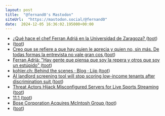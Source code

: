 ```yaml
---
layout: post
title:  "@fernand0's Mastodon"
siteUrl:  "https://mastodon.social/@fernand0"
date:  2024-12-05 16:36:02.195000+00:00
---
```

*  [¿Qué hace el chef Ferran Adriá en la Universidad de Zaragoza? ](https://www.hoyaragon.es/articulo/zaragoza/chef-ferran-adria-zaragoza-unizar/20241125171427080691.htm) ([toot](https://mastodon.social/@fernand0/113601187819847316))
*  [ ](https://mastodon.eus/@luistxo) ([toot](https://mastodon.social/@fernand0/113601031008867195))
*  [Creo que se refiere a que hay quien le aprecia y quien no, sin más. De todas formas la entrevista no vale gran cos ](https://mastodon.social/@fernand0/113601030143224273) ([toot](https://mastodon.social/@fernand0/113601030143224273))
*  [Ferran Adrià: &quot;Hay gente que piensa que soy la repera y otros que soy un estúpido&quot;  ](https://www.heraldo.es/noticias/gastronomia/2024/11/25/ferran-adria-gente-piensa-repera-otros-estupido-1780506.html) ([toot](https://mastodon.social/@fernand0/113600849490658533))
*  [kohler.ch: Behind the scenes · Blog · Liip ](https://www.liip.ch/en/blog/kohler-ch-behind-the-scene) ([toot](https://mastodon.social/@fernand0/113600114402412775))
*  [AI landlord screening tool will stop scoring low-income tenants after discrimination suit ](https://www.theverge.com/2024/11/20/24297692/ai-landlord-tool-saferent-low-income-tenants-discrimination-settlemen) ([toot](https://mastodon.social/@fernand0/113599914915712387))
*  [Threat Actors Hijack Misconfigured Servers for Live Sports Streaming ](https://www.aquasec.com/blog/threat-actors-hijack-misconfigured-servers-for-live-sports-streaming) ([toot](https://mastodon.social/@fernand0/113599730603995661))
*  [11:1 ](https://mastodon.social/@fernand0/113599675682937147) ([toot](https://mastodon.social/@fernand0/113599675682937147))
*  [Bose Corporation Acquires McIntosh Group ](https://www.bose.com/pressroom/bose-acquires-mcintosh-group-announcemen) ([toot](https://mastodon.social/@fernand0/113599447389557055))
*  [ ](https://masto.es/@macosas) ([toot](https://mastodon.social/@fernand0/113598907810813291))
